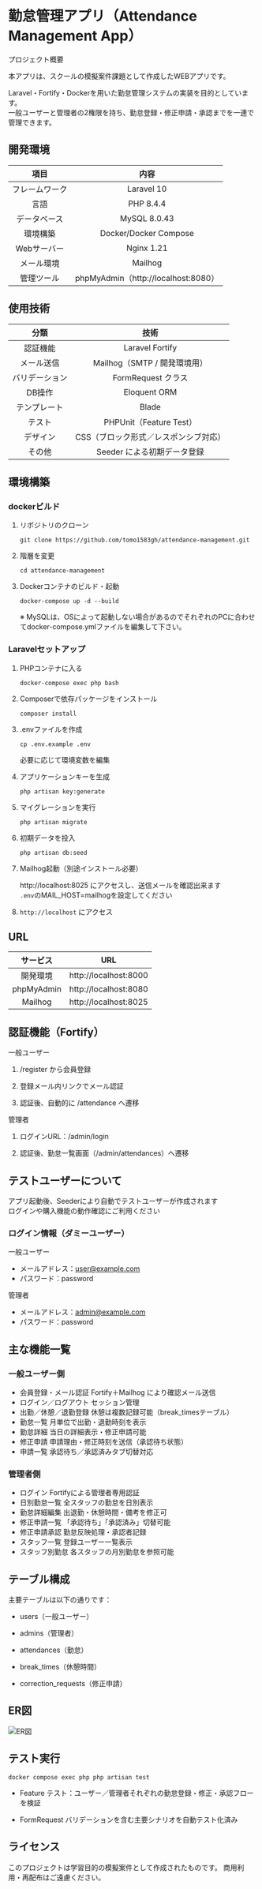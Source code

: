# 勤怠管理アプリ（Attendance Management App）

プロジェクト概要

本アプリは、スクールの模擬案件課題として作成したWEBアプリです。

Laravel・Fortify・Dockerを用いた勤怠管理システムの実装を目的としています。  
一般ユーザーと管理者の2権限を持ち、勤怠登録・修正申請・承認までを一連で管理できます。

## 開発環境
| 項目 | 内容　|
|:----:|:----:| 
 フレームワーク |	Laravel 10
 言語 |	PHP 8.4.4
 データベース |	MySQL 8.0.43
 環境構築 |	Docker/Docker Compose
 Webサーバー |	Nginx 1.21
 メール環境 |	Mailhog
 管理ツール |	phpMyAdmin（http://localhost:8080）

## 使用技術
|分類|技術|
|:--:|:--:|
 認証機能|	Laravel Fortify
 メール送信|	Mailhog（SMTP / 開発環境用）
 バリデーション|	FormRequest クラス
 DB操作|	Eloquent ORM
 テンプレート|	Blade
 テスト|	PHPUnit（Feature Test）
 デザイン|	CSS（ブロック形式／レスポンシブ対応）
 その他|	Seeder による初期データ登録

## 環境構築
### dockerビルド

1. リポジトリのクローン

   `git clone https://github.com/tomo1583gh/attendance-management.git`

2. 階層を変更

    `cd attendance-management`

3. Dockerコンテナのビルド・起動

    `docker-compose up -d --build`

    ※  MySQLは、OSによって起動しない場合があるのでそれぞれのPCに合わせてdocker-compose.ymlファイルを編集して下さい。

### Laravelセットアップ

1. PHPコンテナに入る

    `docker-compose exec php bash`

2. Composerで依存パッケージをインストール

    `composer install`

3. .envファイルを作成

    `cp .env.example .env`

    必要に応じて環境変数を編集

4. アプリケーションキーを生成

    `php artisan key:generate`

5. マイグレーションを実行

    `php artisan migrate`

6. 初期データを投入

    `php artisan db:seed`

7. Mailhog起動（別途インストール必要）

    http://localhost:8025 にアクセスし、送信メールを確認出来ます  
    `.env`のMAIL_HOST=mailhogを設定してください

8. `http://localhost` にアクセス

## URL
| サービス | URL |
|:--------:|:-----:|
| 開発環境 | http://localhost:8000 |
| phpMyAdmin | http://localhost:8080 |
| Mailhog | http://localhost:8025 |


## 認証機能（Fortify）
一般ユーザー

1. /register から会員登録

2. 登録メール内リンクでメール認証

3. 認証後、自動的に /attendance へ遷移

管理者

1. ログインURL：/admin/login

2. 認証後、勤怠一覧画面（/admin/attendances）へ遷移

## テストユーザーについて

アプリ起動後、Seederにより自動でテストユーザーが作成されます  
ログインや購入機能の動作確認にご利用ください

### ログイン情報（ダミーユーザー）

一般ユーザー
- メールアドレス：user@example.com  
- パスワード：password

管理者
- メールアドレス：admin@example.com
- パスワード：password

## 主な機能一覧
### 一般ユーザー側

- 会員登録・メール認証	Fortify＋Mailhog により確認メール送信
- ログイン／ログアウト	セッション管理
- 出勤／休憩／退勤登録	休憩は複数記録可能（break_timesテーブル）
- 勤怠一覧	月単位で出勤・退勤時刻を表示
- 勤怠詳細	当日の詳細表示・修正申請可能
- 修正申請	申請理由・修正時刻を送信（承認待ち状態）
- 申請一覧	承認待ち／承認済みタブ切替対応
### 管理者側

- ログイン	Fortifyによる管理者専用認証
- 日別勤怠一覧	全スタッフの勤怠を日別表示
- 勤怠詳細編集	出退勤・休憩時間・備考を修正可
- 修正申請一覧	「承認待ち」「承認済み」切替可能
- 修正申請承認	勤怠反映処理・承認者記録
- スタッフ一覧	登録ユーザー一覧表示
- スタッフ別勤怠	各スタッフの月別勤怠を参照可能

## テーブル構成

主要テーブルは以下の通りです：

- users（一般ユーザー）

- admins（管理者）

- attendances（勤怠）

- break_times（休憩時間）

- correction_requests（修正申請）

## ER図

![ER図](screenshot/er_diagram.png)

## テスト実行
`docker compose exec php php artisan test`


- Feature テスト：ユーザー／管理者それぞれの勤怠登録・修正・承認フローを検証

- FormRequest バリデーションを含む主要シナリオを自動テスト化済み

## ライセンス

このプロジェクトは学習目的の模擬案件として作成されたものです。
商用利用・再配布はご遠慮ください。
